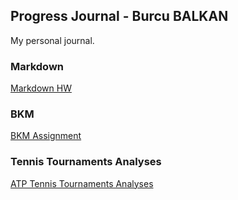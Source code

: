 ## Progress Journal - Burcu BALKAN
My personal journal.

### Markdown
[Markdown HW](https://github.com/pjournal/mef03-balkanburcu/blob/master/Rmarkdown_hw.html)

### BKM
[BKM Assignment](https://pjournal.github.io/mef03-balkanburcu/BKM.html)

### Tennis Tournaments Analyses
[ATP Tennis Tournaments Analyses](https://pjournal.github.io/mef03-balkanburcu/ATP_tennis.html)
